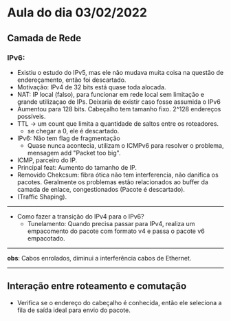 # Aula do dia 03/02/2022

## Camada de Rede

### IPv6:

- Existiu o estudo do IPv5, mas ele não mudava muita coisa na questão de endereçamento, então foi descartado.
- Motivação: IPv4 de 32 bits está quase toda alocada.
- NAT: IP local (falso), para funcionar em rede local sem limitação e grande utilizaçao de IPs. Deixaria de existir caso fosse assumida o IPv6
- Aumentou para 128 bits. Cabeçalho tem tamanho fixo. 2^128 endereços possíveis.
- TTL -> um count que limita a quantidade de saltos entre os roteadores.
    - se chegar a 0, ele é descartado.
- IPv6: Não tem flag de fragmentação
    - Quase nunca acontecia, utilizam o ICMPv6 para resolver o problema, mensagem add "Packet too big".
- ICMP, parceiro do IP.
- Principal feat: Aumento do tamanho de IP.
- Removido Chekcsum: fibra ótica não tem interferencia, não danifica os pacotes. Geralmente os problemas estão relacionados ao buffer da camada de enlace, congestionados (Pacote é descartado).
- (Traffic Shaping).

---

- Como fazer a transição do IPv4 para o IPv6?
    - Tunelamento: Quando precisa passar para IPv4, realiza um empacomento do pacote com formato v4 e passa o pacote v6 empacotado.

--- 

**obs**: Cabos enrolados, diminui a interferência cabos de Ethernet. 

---

## Interação entre roteamento e comutação

- Verifica se o endereço do cabeçalho é conhecida, então ele seleciona a fila de saída ideal para envio do pacote.
